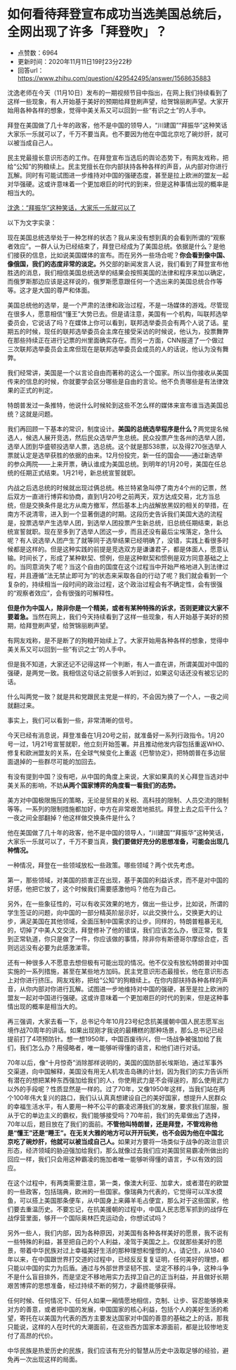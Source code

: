 # 如何看待拜登宣布成功当选美国总统后，全网出现了许多「拜登吹」？
- 点赞数：6964
- 更新时间：2020年11月11日19时23分22秒
- 回答url：https://www.zhihu.com/question/429542495/answer/1568635883
<body>
 <p data-pid="KulL4IKL">沈逸老师在今天（11月10日）发布的一期视频节目中指出，在网上我们持续看到了这样一些现象，有人开始基于美好的预期给拜登刷声望，给贺锦丽刷声望。大家开始用各种各样的想象，觉得中美关系又可以回到一些“有识之士”的人手中。</p>
 <p data-pid="fjO6ene7">拜登在美国做了几十年的政客，他不是中国的领导人，“川建国”“拜振华”这种笑话大家乐一乐就可以了，千万不要当真。也不要因为他在中国北京吃了碗炒肝，就可以被当成自己人。</p>
 <p data-pid="_u7epOR_">民主党最擅长意识形态的工作。在拜登宣布当选后的舆论态势下，有网友戏称，把给“公知”的狗粮续上。民主党擅长在你内部扶持各种各样的声音，从内部对你进行瓦解。同时有可能试图进一步维持对中国的强硬态度，甚至是拉上欧洲的盟友一起对华强硬。这或许意味着一个更加艰巨的时代的到来，但是这种事情出现的概率是相当大的。</p>
 <p data-pid="smf2A0Xk"><a href="https://link.zhihu.com/?target=https%3A//www.guancha.cn/ShenYi/2020_11_10_570994.shtml" class=" wrap external" target="_blank" rel="nofollow noreferrer">沈逸：“拜振华”这种笑话，大家乐一乐就可以了</a></p>
 <p data-pid="YzxKojf9">以下为文字实录：</p>
 <p data-pid="RkkR-cns">现在美国总统选举处于一种怎样的状态？我从来没有想到真的会看到所谓的“观察者效应”。一群人认为已经结束了，拜登已经成为了美国总统。依据是什么？是他们接获的信息，比如说美国媒体的宣布。而在另外一些场合呢？<b>你会看到像中国、像俄国，我们的态度非常的淡定。</b>外交部的新闻发言人说，我们看到了拜登宣布他胜选的消息，我们相信美国总统选举的结果会按照美国的法律和程序来加以确定，而俄罗斯那边应该是这样说的，俄罗斯愿意跟任何一个选出来的美国总统合作等等。这才是大国的尊严和体面。</p>
 <p data-pid="p9fQibuz">美国总统他的选举，是一个严肃的法律和政治过程，不是一场媒体的游戏。尽管现在很多人，愿意相信“懂王”大势已去。但是请注意，美国有一个机构，叫联邦选举委员会，它说话了吗？在媒体上你可以看到，联邦选举委员会有两个人说了话。星期五的时候，现任的联邦选举委员会主席在接受采访的时候说，他认为，投票舞弊在那些持续正在进行记票的州里面确实存在。而另一方面，CNN报道了一个做过三次联邦选举委员会主席但现在是联邦选举委员会成员的人的话说，他认为没有舞弊。</p>
 <p data-pid="wFn89kCi">我们经常讲，美国是一个以言论自由而著称的这么一个国家。所以当你接收从美国传来的信息的时候，你就要学会区分哪些是自由的言论。他不负责哪些是有法律效果的正式的判定。</p>
 <p data-pid="eO-zzs1e">特朗普发过一条推特，他说什么时候轮到这些不怎么样的媒体来宣布谁当选美国总统？这就是问题。</p>
 <p data-pid="Gis0MUGO">我们再回顾一下基本的常识，制度设计。<b>美国的总统选举程序是什么？</b>两党提名候选人，候选人展开竞选，然后民众选举产生总统。民众投票产生各州的选举人团，选举人团到华盛顿投选举人票，选总统。这个就是那538票，以及得270张选举人票就认定是选举获胜的依据的由来。12月份投完，新一任的国会——通过新选举的参众两院——上来开票，确认谁成为美国总统。到明年的1月20号，美国在任总统的任期正式结束。1月21号，新总统宣誓就职。</p>
 <p data-pid="AoKQDBDh">内战之后选总统的时候就出现过俩总统。格兰特紧急叫停了南方4个州的记票，然后双方一直进行博弈和协商，直到1月20号之前两天，双方达成交易，北方当总统，但是交换条件是北方从南方撤军，然后基本上内战解放黑奴的相关的举措，在南方不说清零，进入到一个显著倒退的时期。这段历史告诉我们美国大选的流程是，投票选举产生选举人团，到选举人团投票产生新总统，旧总统任期结束，新总统宣誓就职。现在至多到了选举人团这一步，而且还没有最后尘埃落定，急什么呢？有人说选举人团产生了就等同于选举结果已经明确了，没错，实践上看很多时候都是这样的。但是这种实践的前提是竞选双方是谦谦君子，都是体面人，愿意认输。时间长了，形成了某种默契、惯例，但是这种默契和惯例是双方同意基础之上的。当同意消失了呢？当这个自由的国度在这个过程当中开始严格地进入到法律过程，并且遵循“法无禁止即可为”的状态来采取各自的行动了呢？我们就会看到一个复杂的，持续相当一段时间的政治过程，这个政治过程会有不确定性，会有很强的“观察者效应”，会有很强的可解释性。</p>
 <p data-pid="qcOJlkFN"><b>但是作为中国人，除非你是一个精美，或者有某种特殊的诉求，否则更建议大家不要着急。</b>当然在网上，我们今天持续看到了这样一些现象，有人开始基于美好的预期，给拜登刷声望，给贺锦丽刷声望。</p>
 <p data-pid="nEvAYQPc">有网友戏称，是不是断了的狗粮开始续上了。大家开始用各种各样的想象，觉得中美关系又可以回到一些“有识之士”的人手中。</p>
 <p data-pid="SV4gFzgs">但是我不知道，大家还记不记得这样一个判断，有人一直在讲，所谓美国对中国的强硬，是两党一致。我相信这句话之前很多人听到过，如果这句话还没有被忘记的话。</p>
 <p data-pid="1Xx17ThJ">什么叫两党一致？就是共和党跟民主党是一样的，不会因为换了一个人，一夜之间就翻过来。</p>
 <p data-pid="lS2Cy91B">事实上，我们可以看到一些，非常清晰的信号。</p>
 <p data-pid="bal5jm8E">今天已经有消息说，拜登准备在1月20号之前，就准备好一系列行政指令。1月20号一过，1月21号宣誓就职，他立刻开始签署。并且推动他发内容包括重返WHO、修复和欧洲盟友的关系，在全球气候变化上重返《巴黎协定》，把特朗普在多边层面退掉的一些群尽可能的加回去。</p>
 <p data-pid="Evgkguyp">有没有提到中国？没有吧，从中国的角度上来说，大家如果真的关心拜登当选对中美关系的影响，不妨<b>从两个国家博弈的角度看一看我们的态势。</b></p>
 <p data-pid="Qru9iNQq">美方对中国极限施压的策略，无论是贸易的关税、高科技的限制、人员交流的限制等等。一系列的限制措施都加好，中方在非常艰苦地抵抗。拜登上去之后干什么？一夜之间全部翻掉？他这样做交换条件是什么？</p>
 <p data-pid="U4ns5Ga5">他在美国做了几十年的政客，他不是中国的领导人，“川建国”“拜振华”这种笑话，大家乐一乐就可以了，千万不要当真，<b>我们要做好充分的思想准备，可能会出现几种情况。</b></p>
 <p data-pid="2ll5Xp-2">一种情况，拜登在一些领域放松一些政策。哪些领域？两个优先考虑。</p>
 <p data-pid="1Xg4aVmJ">第一，那些领域，对美国的损害正在出现，基于美国的利益诉求，而不是对中国的好感，他把它放了，这个时候我们需要感激他吗？他在为自己。</p>
 <p data-pid="4gpKaukW">另外，在一些象征性的，可以有收买效果的地方，做出一些让步，比如说，所谓的学生签证的问题，向中国的一部分精英阶层示好，以此交换什么，交换更大的让步，满足美国在其他领域，全面压制中国需求的让步。同样的，特朗普粗暴无礼的，切掉了中美人文交流，拜登修补了他的错误，我们应该怎么办，很正常，恢复到正常轨道，你只是做了一件，你应该做的事情，除非你有斯德哥尔摩综合症，否则远远没有必要为此感激涕零。</p>
 <p data-pid="sMiwBRlV">还有一种很多人不愿意去想但极有可能出现的情况。他不仅没有放松特朗普对中国实施的一系列措施，甚至在某些地方加码。民主党意识形态最擅长，他在意识形态上对你进行挤压。网友戏称，把给“公知”的狗粮续上。在你内部扶持各种各样的声音，从你内部对你进行瓦解。试图进一步地维持对中国的强硬，甚至是拉上欧洲的盟友一起对中国进行强硬。这或许意味着一个更加艰巨的时代的到来，但是这种事情出现的概率是相当大的。</p>
 <p data-pid="98fOa-Sd">再三强调，大家去看一下，总书记今年10月23号纪念抗美援朝中国人民志愿军出境作战70周年的讲话。如果出现刚才我说的最糟糕的那种场景，那么总书记已经提前打了4项预防针。想一想1950年，中国百废待兴，但一场战争被强加给了我们，我们怎么办？用侵略者，唯一能够听得懂的语言，和他们进行对话。</p>
 <p data-pid="whSuLs7J">70年以后，像“十月惊奇”消除那样说明的，美国的国防部长埃斯珀，通过军事外交渠道，向中国解释，美国没有用无人机攻击岛礁的计划，因为我们的实力告诉所有潜在的想把某种东西强加给我们的人，你使用武力是不会得逞的，那么使用武力以外的手段呢？性质显然是一样的。过了70年，又像1950年这样，当我们站在两个100年伟大复兴的路口，我们认认真真想建设自己的美好国家，想提升人民群众的幸福生活水平，有人要用一种不公平的霸凌迟滞我们的发展，要求我们屈服，服从于它的单边主义的霸权，我们能够接受吗？70年前，我们的先辈做出了选择，70年以后，题目放在了我们的面前。<b>不管他叫特朗普，还是拜登，不管戏称他是“懂王”还是“睡王”。在无关大雅的地方可以开开玩笑，也不会因为他在中国北京吃了碗炒肝，他就可以被当成自己人。</b>如果对方要将一场类似于战争的政治意识形态，经济领域的胁迫强加给我们，那么就像过去我们应对美国贸易霸凌所做出的回应一样，我们只会用这种霸凌的施加者唯一能够听得懂的语言，予以有效的回应。</p>
 <p data-pid="c09LTBtO">在这个过程中，有两类需要注意，第一类，像澳大利亚、加拿大，或者潜在的欧盟的一些政客，包括瑞典，欧洲的一些国家。像瑞典为代表的，它觉得可以浑水摸鱼，可以搭上美国那条便车，从中国身上来薅羊毛占便宜，那么对于这些国家，他们要去重温历史。不要忘记，在抗美援朝的过程中，中国人民志愿军抓到的战俘在战俘营里面，够开一个国际奥林匹克运动会，你想试试吗？</p>
 <p data-pid="nIuXOVMB">另外一些人，我们内部，因为各种原因，对美国有各种各样美好的愿景，我不说有一些特殊的利益，甚至把自己的个人利益，凌驾于美国之上。仅就那些美好的愿景，带着中华民族对过上幸福美好生活的那种理想和憧憬的人，请记住，从1840年以来，在中国跟世界打交道的过程中，已经反反复复证明，任何美好的理想，都只能以中国的实力为后盾。通过与外部世界坚韧不拔、坚定不移的斗争，这种斗争不是什么盲目排外，而是坚定不移地用实力去捍卫自己的正当利益，并且做好长期艰苦博弈的思想准备，经过持续不断的努力，才最终能够获得。</p>
 <p data-pid="FkRN3OZY">任何时候、任何情况下、任何人如果一厢情愿地相信，克制、让步、容忍能够换来对方的善意，或者把中国的发展，中国国家的核心利益，包括个人的美好生活的希望，寄托在以美国为代表的西方主要发达国家对中国的善意的基础之上的话，那我只能说，这样的人在时代的大潮面前，在这些西方国家本源面前，都是比较惨地支付了高昂的代价。</p>
 <p data-pid="6A6PvU8l">中华民族是热爱历史的民族，我们应该有充分的智慧从历史中汲取足够的经验，避免再一次出现这样的局面。</p>
</body>